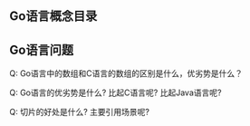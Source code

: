 ## Go语言概念目录


## Go语言问题

Q: Go语言中的数组和C语言的数组的区别是什么，优劣势是什么？

Q: Go语言的优劣势是什么? 比起C语言呢? 比起Java语言呢?

Q: 切片的好处是什么? 主要引用场景呢?

